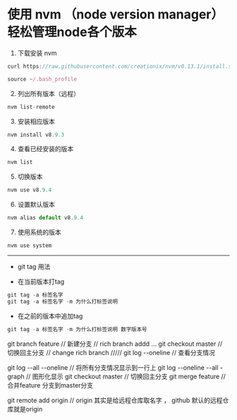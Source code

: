 # 使用 nvm （node version manager） 轻松管理node各个版本
1. 下载安装 nvm
```js
curl https://raw.githubusercontent.com/creationix/nvm/v0.13.1/install.sh | bash

source ~/.bash_profile
```
2. 列出所有版本（远程）
```js
nvm list-remote
```
3. 安装相应版本
```js
nvm install v8.9.3
```
4. 查看已经安装的版本
```js
nvm list
```
5. 切换版本
```js
nvm use v8.9.4
```
6. 设置默认版本
```js
nvm alias default v8.9.4
```
7. 使用系统的版本
```js
nvm use system
```

************************************

* git tag 用法

* 在当前版本打tag   
```js
git tag -a 标签名字
git tag -a 标签名字 -m 为什么打标签说明
```
* 在之前的版本中追加tag
```js
git tag -a 标签名字 -m 为什么打标签说明 数字版本号
```

git branch feature // 新建分支
// rich branch addd ...
git checkout master // 切换回主分支
// change rich branch /////
git log --oneline // 查看分支情况

git log --all --oneline // 将所有分支情况显示到一行上
git log --oneline --all -graph  // 图形化显示
git checkout master // 切换回主分支
git merge feature  // 合并feature 分支到master分支

git remote add origin  //  origin 其实是给远程仓库取名字 ， github 默认的远程仓库就是origin

